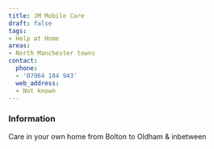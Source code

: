 ```yaml
---
title: JM Mobile Care
draft: false
tags:
- Help at Home
areas:
- North Manchester towns
contact:
  phone:
  - '07964 184 943'
  web_address:
  - Not known
---
```


### Information
Care in your own home from Bolton to Oldham & inbetween

